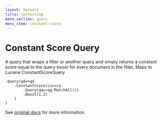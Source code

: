 ```yaml
---
layout: default
title: Connecting
menu_section: query
menu_item: constant-score
---
```



# Constant Score Query

A query that wraps a filter or another query and simply returns a constant score equal to the query boost for every document in the filter. Maps to Lucene ConstantScoreQuery

	.Query(qd=>qd
		.ConstantScore(cs=>cs
			.Query(qq=>qq.MatchAll())
			.Boost(1.2)
		)
	)

See [original docs](http://www.elasticsearch.org/guide/reference/query-dsl/constant-score-query.html) for more information

